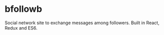 # bfollowb
Social network site to exchange messages among followers. Built in React, Redux and ES6.
